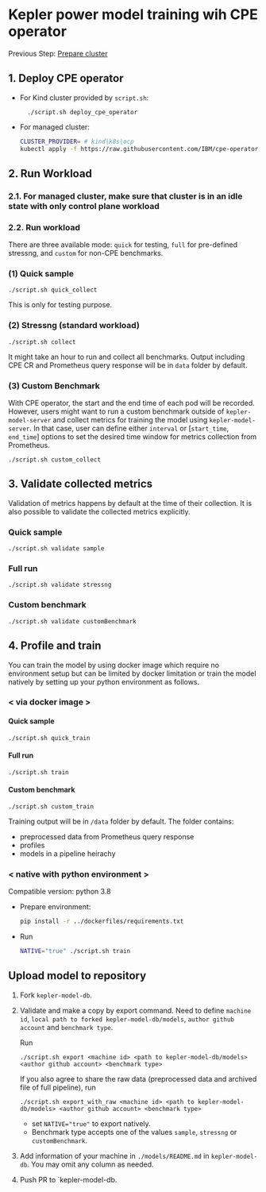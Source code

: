 # Kepler power model training wih CPE operator

Previous Step: [Prepare cluster](./README.md#1-prepare-cluster)

## 1. Deploy CPE operator
    
- For Kind cluster provided by `script.sh`:

        ./script.sh deploy_cpe_operator

- For managed cluster:

    ```bash
    CLUSTER_PROVIDER= # kind|k8s|ocp 
    kubectl apply -f https://raw.githubusercontent.com/IBM/cpe-operator/main/examples/deployment/${CLUSTER_PROVIDER}-deploy.yaml
    ```

## 2. Run Workload

### 2.1. For managed cluster, make sure that cluster is in an idle state with only control plane workload

### 2.2. Run workload

There are three available mode: `quick` for testing, `full` for pre-defined stressng, and `custom` for non-CPE benchmarks.

### (1) Quick sample

    ./script.sh quick_collect

This is only for testing purpose.

### (2) Stressng (standard workload)

    ./script.sh collect

It might take an hour to run and collect all benchmarks. Output including CPE CR and Prometheus query response will be in `data` folder by default.

### (3) Custom Benchmark
With CPE operator, the start and the end time of each pod will be recorded. However, users might want to run a custom benchmark outside of `kepler-model-server` and collect metrics for training the model using `kepler-model-server`. In that case, user can define either `interval` or [`start_time`, `end_time`] options to set the desired time window for metrics collection from Prometheus.

    ./script.sh custom_collect

## 3. Validate collected metrics
Validation of metrics happens by default at the time of their collection. It is also possible to validate the collected metrics explicitly.

### Quick sample

    ./script.sh validate sample

### Full run

    ./script.sh validate stressng

### Custom benchmark

    ./script.sh validate customBenchmark

## 4. Profile and train

You can train the model by using docker image which require no environment setup but can be limited by docker limitation or train the model natively by setting up your python environment as follows.

### < via docker image >

#### Quick sample

```
./script.sh quick_train
```


#### Full run 

```
./script.sh train
```

#### Custom benchmark

```
./script.sh custom_train
```

Training output will be in `/data` folder by default. The folder contains:
- preprocessed data from Prometheus query response
- profiles
- models in a pipeline heirachy 

### < native with python environment >
Compatible version: python 3.8

- Prepare environment:

    ```bash
    pip install -r ../dockerfiles/requirements.txt
    ```

- Run

    ```bash
    NATIVE="true" ./script.sh train
    ```

## Upload model to repository

1. Fork `kepler-model-db`.

1. Validate and make a copy by export command. Need to define `machine id`, `local path to forked kepler-model-db/models`, `author github account` and `benchmark type`.

    Run
    ```
    ./script.sh export <machine id> <path to kepler-model-db/models> <author github account> <benchmark type>
    ```

    If you also agree to share the raw data (preprocessed data and archived file of full pipeline), run

    ```
    ./script.sh export_with_raw <machine id> <path to kepler-model-db/models> <author github account> <benchmark type>
    ```

    - set `NATIVE="true"` to export natively.
    - Benchmark type accepts one of the values `sample`, `stressng` or `customBenchmark`.

2. Add information of your machine in `./models/README.md` in `kepler-model-db`. You may omit any column as needed.
3. Push PR to `kepler-model-db.
